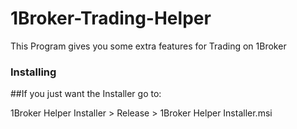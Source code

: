 # 1Broker-Trading-Helper

This Program gives you some extra features for Trading on 1Broker

### Installing

##If you just want the Installer go to:

1Broker Helper Installer > Release > 1Broker Helper Installer.msi
